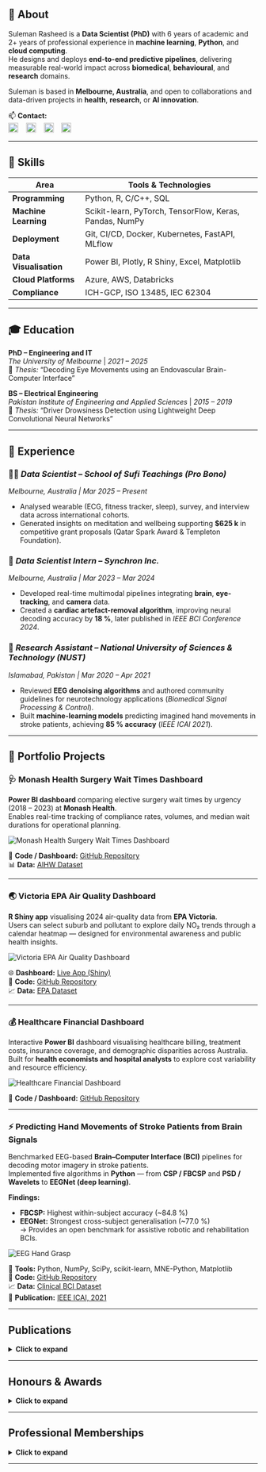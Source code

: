 ## 🧍 **About**

Suleman Rasheed is a **Data Scientist (PhD)** with 6 years of academic and 2+ years of professional experience in **machine learning**, **Python**, and **cloud computing**.  
He designs and deploys **end-to-end predictive pipelines**, delivering measurable real-world impact across **biomedical**, **behavioural**, and **research** domains.

Suleman is based in **Melbourne, Australia**, and open to collaborations and data-driven projects in **health**, **research**, or **AI innovation**.

📫 **Contact:**  
[<img src="https://img.shields.io/badge/Email-D14836?logo=gmail&logoColor=white" height="20">](mailto:SulemanRasheedEngr@gmail.com)
&nbsp;&nbsp;&nbsp;[<img src="https://img.shields.io/badge/LinkedIn-0077B5?logo=linkedin&logoColor=white" height="20">](https://www.linkedin.com/in/suleman-rasheed/)
&nbsp;&nbsp;&nbsp;[<img src="https://img.shields.io/badge/GitHub-171515?logo=github&logoColor=white" height="20">](https://github.com/SulemanRasheed)
&nbsp;&nbsp;&nbsp;[<img src="https://img.shields.io/badge/Google%20Scholar-4285F4?logo=google-scholar&logoColor=white" height="20">](https://scholar.google.com/citations?user=wUt7qi0AAAAJ&hl=en)


---

## 🧩 **Skills**

| **Area** | **Tools & Technologies** |
|-----------|--------------------------|
| **Programming** | Python, R, C/C++, SQL |
| **Machine Learning** | Scikit-learn, PyTorch, TensorFlow, Keras, Pandas, NumPy |
| **Deployment** | Git, CI/CD, Docker, Kubernetes, FastAPI, MLflow |
| **Data Visualisation** | Power BI, Plotly, R Shiny, Excel, Matplotlib |
| **Cloud Platforms** | Azure, AWS, Databricks |
| **Compliance** | ICH-GCP, ISO 13485, IEC 62304 |

---

## 🎓 **Education**

**PhD – Engineering and IT**  
*The University of Melbourne* | *2021 – 2025*  
📄 *Thesis:* “Decoding Eye Movements using an Endovascular Brain-Computer Interface”

**BS – Electrical Engineering**  
*Pakistan Institute of Engineering and Applied Sciences* | *2015 – 2019*  
📄 *Thesis:* “Driver Drowsiness Detection using Lightweight Deep Convolutional Neural Networks”

---

## 💼 **Experience**

### 🧘‍♂️ *Data Scientist – School of Sufi Teachings (Pro Bono)*  
*Melbourne, Australia | Mar 2025 – Present*  
- Analysed wearable (ECG, fitness tracker, sleep), survey, and interview data across international cohorts.  
- Generated insights on meditation and wellbeing supporting **\$625 k** in competitive grant proposals (Qatar Spark Award & Templeton Foundation).

### 🧠 *Data Scientist Intern – Synchron Inc.*  
*Melbourne, Australia | Mar 2023 – Mar 2024*  
- Developed real-time multimodal pipelines integrating **brain**, **eye-tracking**, and **camera** data.  
- Created a **cardiac artefact-removal algorithm**, improving neural decoding accuracy by **18 %**, later published in *IEEE BCI Conference 2024*.

### 🔬 *Research Assistant – National University of Sciences & Technology (NUST)*  
*Islamabad, Pakistan | Mar 2020 – Apr 2021*  
- Reviewed **EEG denoising algorithms** and authored community guidelines for neurotechnology applications (*Biomedical Signal Processing & Control*).  
- Built **machine-learning models** predicting imagined hand movements in stroke patients, achieving **85 % accuracy** (*IEEE ICAI 2021*).

---

## 🧠 **Portfolio Projects**

### 🩺 Monash Health Surgery Wait Times Dashboard  
**Power BI dashboard** comparing elective surgery wait times by urgency (2018 – 2023) at **Monash Health**.  
Enables real-time tracking of compliance rates, volumes, and median wait durations for operational planning.

![Monash Health Surgery Wait Times Dashboard](https://github.com/SulemanRasheed/SulemanRasheed.github.io/blob/main/images/Monash%20Health%20Surgery%20Wait%20Times%20Dashboard.png?raw=true)

🔗 **Code / Dashboard:** [GitHub Repository](https://github.com/SulemanRasheed/Monash-Health-Surgery-Wait-Times)  
📊 **Data:** [AIHW Dataset](https://www.aihw.gov.au/hospitals/latest-updates-and-downloads/data)

---

### 🌏 Victoria EPA Air Quality Dashboard  
**R Shiny app** visualising 2024 air-quality data from **EPA Victoria**.  
Users can select suburb and pollutant to explore daily NO₂ trends through a calendar heatmap — designed for environmental awareness and public health insights.

![Victoria EPA Air Quality Dashboard](https://github.com/SulemanRasheed/SulemanRasheed.github.io/blob/main/images/Victoria%20EPA%20Air%20Quality%20Dashboard.png?raw=true)

🌐 **Dashboard:** [Live App (Shiny)](https://sulemanrasheed.shinyapps.io/Victoria_Air_Quality_EPA_2024_Data/)  
💾 **Code:** [GitHub Repository](https://github.com/SulemanRasheed/VictoriaEPA-AirQuality)  
📈 **Data:** [EPA Dataset](https://discover.data.vic.gov.au/dataset/epa-air-watch-all-sites-air-quality-hourly-averages-yearly)

---

### 💰 Healthcare Financial Dashboard  
Interactive **Power BI** dashboard visualising healthcare billing, treatment costs, insurance coverage, and demographic disparities across Australia.  
Built for **health economists and hospital analysts** to explore cost variability and resource efficiency.

![Healthcare Financial Dashboard](https://github.com/SulemanRasheed/SulemanRasheed.github.io/blob/main/images/Healthcare%20Financial%20Dashboard.png?raw=true)

🔗 **Code / Dashboard:** [GitHub Repository](https://github.com/SulemanRasheed/Healthcare-Financial-Dashboard-PowerBI-Australia)

---

### ⚡ Predicting Hand Movements of Stroke Patients from Brain Signals  
Benchmarked EEG-based **Brain–Computer Interface (BCI)** pipelines for decoding motor imagery in stroke patients.  
Implemented five algorithms in **Python** — from **CSP / FBCSP** and **PSD / Wavelets** to **EEGNet (deep learning)**.

**Findings:**  
- **FBCSP:** Highest within-subject accuracy (~84.8 %)  
- **EEGNet:** Strongest cross-subject generalisation (~77.0 %)  
→ Provides an open benchmark for assistive robotic and rehabilitation BCIs.

![EEG Hand Grasp](https://github.com/SulemanRasheed/SulemanRasheed.github.io/blob/main/images/EEG%20Hand%20Grasp%20Classification%20.png?raw=true)

🧰 **Tools:** Python, NumPy, SciPy, scikit-learn, MNE-Python, Matplotlib  
💾 **Code:** [GitHub Repository](https://github.com/SulemanRasheed/EEG-HandGrasp-Classification)  
📈 **Data:** [Clinical BCI Dataset](https://github.com/5anirban9/Clinical-Brain-Computer-Interfaces-Challenge-WCCI-2020-Glasgow)  
📄 **Publication:** [IEEE ICAI, 2021](https://ieeexplore.ieee.org/document/9445231)

---
## Publications

<details>
<summary><strong>Click to expand</strong></summary>

<div markdown="1">

**Journal Articles**

- **Suleman Rasheed**, James Bennett, Peter Yoo, Anthony Burkitt, David Grayden.  
  *Decoding Saccadic Eye Movements from Brain Signals Using an Endovascular Neural Interface.*  
  *Journal of Neural Engineering, 2025.* [DOI](https://iopscience.iop.org/article/10.1088/1741-2552/ae0f52)

- Wajid Mumtaz, **Suleman Rasheed**, Alina Irfan.  
  *Review of Challenges Associated with EEG Artefact Removal Methods.*  
  *Biomedical Signal Processing and Control, 2021.* [DOI](https://doi.org/10.1016/j.bspc.2021.102741)

<br>

**Conference Papers**

- **Suleman Rasheed**, James Bennett, Peter Yoo, Nicholas Opie, Anthony Burkitt, David Grayden.  
  *Comparing Cardiac Artefact Removal Algorithms for Endovascular BCI Recordings.*  
  *IEEE Winter BCI Conference, 2024.* [DOI](https://doi.org/10.1109/BCI60775.2024.10480513)

- **Suleman Rasheed**, Wajid Mumtaz.  
  *Classification of Hand-Grasp Movements of Stroke Patients using EEG Data.*  
  *IEEE International Conference on Artificial Intelligence (ICAI), 2021.* [DOI](https://doi.org/10.1109/ICAI52203.2021.9445231)

<br>

**Abstracts / Posters**

- *Predicting Eye Movement Intentions from Brain Signals.* — ICNS NeuroEng Workshop, 2025  
- *Decoding Eye Movements from Brain Signals.* — IEEE EMBC, 2023  
- *Removing Cardiac Artefacts from Endovascular Interface Data.* — ICNS NeuroEng Workshop, 2023

</div>
</details>

---

## Honours & Awards

<details>
<summary><strong>Click to expand</strong></summary>

<div markdown="1">

- University of Melbourne Research Scholarship, ARC Top-Up Scholarship, and PhD Write-Up Award  
- Multiple international conference travel grants  
- Government of Pakistan Gold Medal for academic distinction in SSC and HSSC examinations

</div>
</details>

---

## Professional Memberships

<details>
<summary><strong>Click to expand</strong></summary>

<div markdown="1">

- NeuroEng Australia  
- Graeme Clark Institute for Biomedical Engineering, The University of Melbourne  
- Brain–Computer Interface Society (BCI)  
- Institute of Electrical and Electronics Engineers (IEEE)  
- IEEE Engineering in Medicine and Biology Society (EMBS)

</div>
</details>

</details>

---
